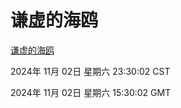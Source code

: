 # 谦虚的海鸥
[谦虚的海鸥](http://219.139.197.74:56308/qxdho/course/base/hotlink/index.php)

2024年 11月 02日 星期六 23:30:02 CST

2024年 11月 02日 星期六 15:30:02 GMT
